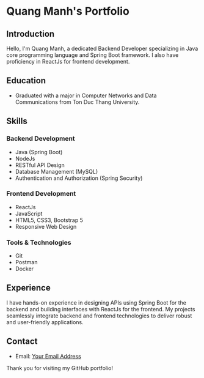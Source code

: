 # Quang Manh's Portfolio

## Introduction
Hello, I'm Quang Manh, a dedicated Backend Developer specializing in Java core programming language and Spring Boot framework. I also have proficiency in ReactJs for frontend development.

## Education
- Graduated with a major in Computer Networks and Data Communications from Ton Duc Thang University.

## Skills
### Backend Development
- Java (Spring Boot)
- NodeJs
- RESTful API Design
- Database Management (MySQL)
- Authentication and Authorization (Spring Security)

### Frontend Development
- ReactJs
- JavaScript
- HTML5, CSS3, Bootstrap 5
- Responsive Web Design

### Tools & Technologies
- Git
- Postman
- Docker

## Experience
I have hands-on experience in designing APIs using Spring Boot for the backend and building interfaces with ReactJs for the frontend. My projects seamlessly integrate backend and frontend technologies to deliver robust and user-friendly applications.

## Contact
- Email: [Your Email Address](manhvoong2105@gmail.com)

Thank you for visiting my GitHub portfolio!
